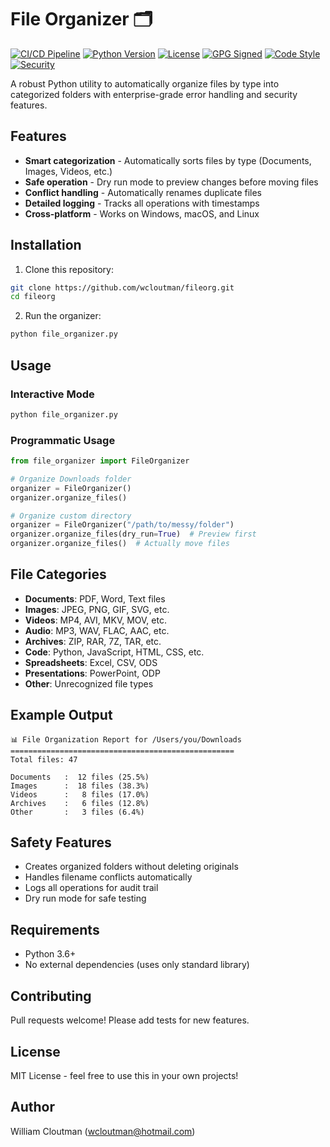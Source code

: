 # File Organizer 🗂️

[![CI/CD Pipeline](https://github.com/Bilhelm/fileorg/workflows/CI/CD%20Pipeline/badge.svg)](https://github.com/Bilhelm/fileorg/actions)
[![Python Version](https://img.shields.io/badge/python-3.8%2B-blue)](https://www.python.org/downloads/)
[![License](https://img.shields.io/badge/license-MIT-green)](LICENSE)
[![GPG Signed](https://img.shields.io/badge/GPG-Signed-green)](SECURITY.md)
[![Code Style](https://img.shields.io/badge/code%20style-ruff-000000.svg)](https://github.com/astral-sh/ruff)
[![Security](https://img.shields.io/badge/security-bandit-yellow)](https://github.com/PyCQA/bandit)

A robust Python utility to automatically organize files by type into categorized folders with enterprise-grade error handling and security features.

## Features

- **Smart categorization** - Automatically sorts files by type (Documents, Images, Videos, etc.)
- **Safe operation** - Dry run mode to preview changes before moving files
- **Conflict handling** - Automatically renames duplicate files
- **Detailed logging** - Tracks all operations with timestamps
- **Cross-platform** - Works on Windows, macOS, and Linux

## Installation

1. Clone this repository:
```bash
git clone https://github.com/wcloutman/fileorg.git
cd fileorg
```

2. Run the organizer:
```bash
python file_organizer.py
```

## Usage

### Interactive Mode
```bash
python file_organizer.py
```

### Programmatic Usage
```python
from file_organizer import FileOrganizer

# Organize Downloads folder
organizer = FileOrganizer()
organizer.organize_files()

# Organize custom directory
organizer = FileOrganizer("/path/to/messy/folder")
organizer.organize_files(dry_run=True)  # Preview first
organizer.organize_files()  # Actually move files
```

## File Categories

- **Documents**: PDF, Word, Text files
- **Images**: JPEG, PNG, GIF, SVG, etc.
- **Videos**: MP4, AVI, MKV, MOV, etc.
- **Audio**: MP3, WAV, FLAC, AAC, etc.
- **Archives**: ZIP, RAR, 7Z, TAR, etc.
- **Code**: Python, JavaScript, HTML, CSS, etc.
- **Spreadsheets**: Excel, CSV, ODS
- **Presentations**: PowerPoint, ODP
- **Other**: Unrecognized file types

## Example Output

```
📊 File Organization Report for /Users/you/Downloads
==================================================
Total files: 47

Documents   :  12 files (25.5%)
Images      :  18 files (38.3%)
Videos      :   8 files (17.0%)
Archives    :   6 files (12.8%)
Other       :   3 files (6.4%)
```

## Safety Features

- Creates organized folders without deleting originals
- Handles filename conflicts automatically
- Logs all operations for audit trail
- Dry run mode for safe testing

## Requirements

- Python 3.6+
- No external dependencies (uses only standard library)

## Contributing

Pull requests welcome! Please add tests for new features.

## License

MIT License - feel free to use this in your own projects!

## Author

William Cloutman (wcloutman@hotmail.com)